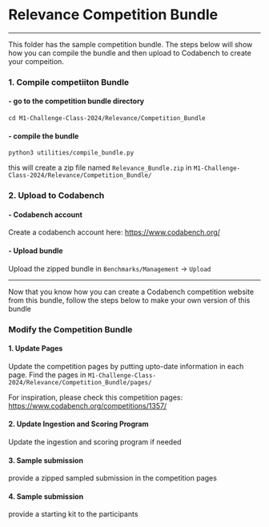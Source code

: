 # Relevance Competition Bundle

***
This folder has the sample competition bundle. The steps below will show how you can compile the bundle and then upload to Codabench to create your compeition.

### 1. Compile competiiton Bundle

#### - go to the competition bundle directory
```
cd M1-Challenge-Class-2024/Relevance/Competition_Bundle
```

#### - compile the bundle
```
python3 utilities/compile_bundle.py
```

this will create a zip file named `Relevance_Bundle.zip` in `M1-Challenge-Class-2024/Relevance/Competition_Bundle/`

### 2. Upload to Codabench

#### - Codabench account

Create a codabench account here: https://www.codabench.org/

#### - Upload bundle

Upload the zipped bundle in `Benchmarks/Management` -> `Upload`

***

Now that you know how you can create a Codabench competition website from this bundle, follow the steps below to make your own version of this bundle

### Modify the Competition Bundle

#### 1. Update Pages

Update the competition pages by putting upto-date information in each page. Find the pages in `M1-Challenge-Class-2024/Relevance/Competition_Bundle/pages/`

For inspiration, please check this competition pages: https://www.codabench.org/competitions/1357/

#### 2. Update Ingestion and Scoring Program

Update the ingestion and scoring program if needed

#### 3. Sample submission

provide a zipped sampled submission in the competition pages

#### 4. Sample submission

provide a starting kit to the participants